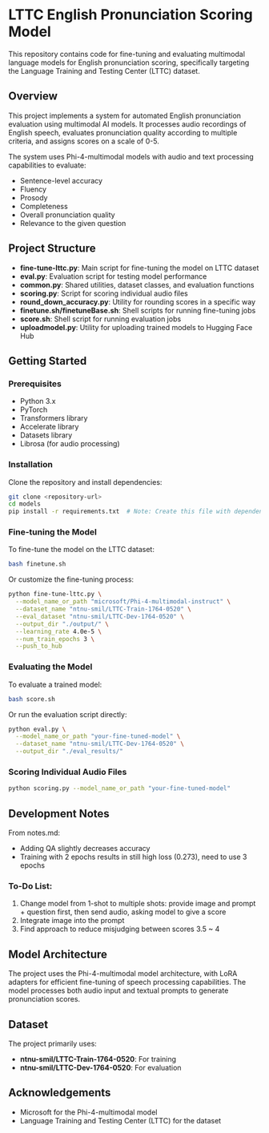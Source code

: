 # LTTC English Pronunciation Scoring Model

This repository contains code for fine-tuning and evaluating multimodal language models for English pronunciation scoring, specifically targeting the Language Training and Testing Center (LTTC) dataset.

## Overview

This project implements a system for automated English pronunciation evaluation using multimodal AI models. It processes audio recordings of English speech, evaluates pronunciation quality according to multiple criteria, and assigns scores on a scale of 0-5.

The system uses Phi-4-multimodal models with audio and text processing capabilities to evaluate:
- Sentence-level accuracy
- Fluency
- Prosody
- Completeness
- Overall pronunciation quality
- Relevance to the given question

## Project Structure

- **fine-tune-lttc.py**: Main script for fine-tuning the model on LTTC dataset
- **eval.py**: Evaluation script for testing model performance
- **common.py**: Shared utilities, dataset classes, and evaluation functions
- **scoring.py**: Script for scoring individual audio files
- **round_down_accuracy.py**: Utility for rounding scores in a specific way
- **finetune.sh/finetuneBase.sh**: Shell scripts for running fine-tuning jobs
- **score.sh**: Shell script for running evaluation jobs
- **uploadmodel.py**: Utility for uploading trained models to Hugging Face Hub

## Getting Started

### Prerequisites

- Python 3.x
- PyTorch
- Transformers library
- Accelerate library
- Datasets library
- Librosa (for audio processing)

### Installation

Clone the repository and install dependencies:

```bash
git clone <repository-url>
cd models
pip install -r requirements.txt  # Note: Create this file with dependencies
```

### Fine-tuning the Model

To fine-tune the model on the LTTC dataset:

```bash
bash finetune.sh
```

Or customize the fine-tuning process:

```bash
python fine-tune-lttc.py \
  --model_name_or_path "microsoft/Phi-4-multimodal-instruct" \
  --dataset_name "ntnu-smil/LTTC-Train-1764-0520" \
  --eval_dataset "ntnu-smil/LTTC-Dev-1764-0520" \
  --output_dir "./output/" \
  --learning_rate 4.0e-5 \
  --num_train_epochs 3 \
  --push_to_hub
```

### Evaluating the Model

To evaluate a trained model:

```bash
bash score.sh
```

Or run the evaluation script directly:

```bash
python eval.py \
  --model_name_or_path "your-fine-tuned-model" \
  --dataset_name "ntnu-smil/LTTC-Dev-1764-0520" \
  --output_dir "./eval_results/"
```

### Scoring Individual Audio Files

```bash
python scoring.py --model_name_or_path "your-fine-tuned-model"
```

## Development Notes

From notes.md:
- Adding QA slightly decreases accuracy
- Training with 2 epochs results in still high loss (0.273), need to use 3 epochs

### To-Do List:
1. Change model from 1-shot to multiple shots: provide image and prompt + question first, then send audio, asking model to give a score
2. Integrate image into the prompt
3. Find approach to reduce misjudging between scores 3.5 ~ 4

## Model Architecture

The project uses the Phi-4-multimodal model architecture, with LoRA adapters for efficient fine-tuning of speech processing capabilities. The model processes both audio input and textual prompts to generate pronunciation scores.

## Dataset

The project primarily uses:
- **ntnu-smil/LTTC-Train-1764-0520**: For training
- **ntnu-smil/LTTC-Dev-1764-0520**: For evaluation


## Acknowledgements

- Microsoft for the Phi-4-multimodal model
- Language Training and Testing Center (LTTC) for the dataset 
